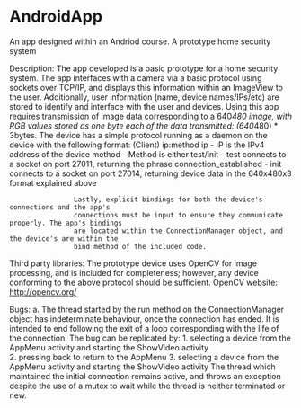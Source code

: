 # AndroidApp
An app designed within an Andriod course. A prototype home security system

Description:				The app developed is a basic prototype for a home security system.
					The app interfaces with a camera via a basic protocol using sockets
					over TCP/IP, and displays this information within an ImageView
					to the user. Additionally, user information (name, device names/IPs/etc)
					are stored to identify and interface with the user and devices.
					Using this app requires transmission of image data corresponding to
					a 640*480 image, with RGB values stored as one byte each of the data
					transmitted: (640*480) * 3bytes. The device has a simple protocol
					running as a daemon on the device with the following format: 
						(Client) 	ip:method
							ip 		- IP is the IPv4 address of the device
							method	- Method is either test/init
									- test connects to a socket on port 27011, returning
										the phrase connection_established
									- init connects to a socket on port 27014, returning
													device data in the 640x480x3 format explained above
													
					Lastly, explicit bindings for both the device's connections and the app's
					connections must be input to ensure they communicate properly. The app's bindings
					are located within the ConnectionManager object, and the device's are within the
					bind method of the included code.
					
Third party libraries:		The prototype device uses OpenCV for image processing, and is included for completeness; however, any device conforming to the above protocol should be sufficient.
	OpenCV website: http://opencv.org/
	
Bugs:				a.	The thread started by the run method on the ConnectionManager object has
					indeterminate behaviour, once the connection has ended. It is intended to end
					following the exit of a loop corresponding with the life of the connection. The
					bug can be replicated by:
						1.	selecting a device from the AppMenu activity and starting the ShowVideo activity	
						2.	pressing back to return to the AppMenu
						3.	selecting a device from the AppMenu activity and starting the ShowVideo activity
					The thread which maintained the initial connection remains active, and throws an exception
					despite the use of a mutex to wait while the thread is neither terminated or new.
